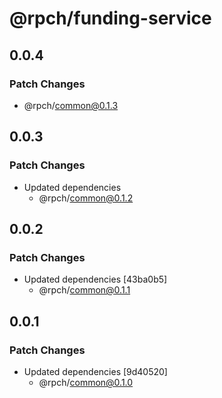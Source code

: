 # @rpch/funding-service

## 0.0.4

### Patch Changes

- @rpch/common@0.1.3

## 0.0.3

### Patch Changes

- Updated dependencies
  - @rpch/common@0.1.2

## 0.0.2

### Patch Changes

- Updated dependencies [43ba0b5]
  - @rpch/common@0.1.1

## 0.0.1

### Patch Changes

- Updated dependencies [9d40520]
  - @rpch/common@0.1.0
